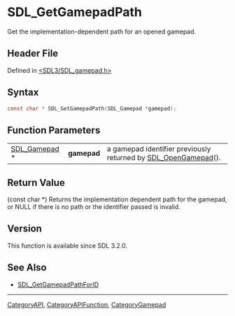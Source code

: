 # SDL_GetGamepadPath

Get the implementation-dependent path for an opened gamepad.

## Header File

Defined in [<SDL3/SDL_gamepad.h>](https://github.com/libsdl-org/SDL/blob/main/include/SDL3/SDL_gamepad.h)

## Syntax

```c
const char * SDL_GetGamepadPath(SDL_Gamepad *gamepad);
```

## Function Parameters

|                              |             |                                                                                   |
| ---------------------------- | ----------- | --------------------------------------------------------------------------------- |
| [SDL_Gamepad](SDL_Gamepad) * | **gamepad** | a gamepad identifier previously returned by [SDL_OpenGamepad](SDL_OpenGamepad)(). |

## Return Value

(const char *) Returns the implementation dependent path for the gamepad,
or NULL if there is no path or the identifier passed is invalid.

## Version

This function is available since SDL 3.2.0.

## See Also

- [SDL_GetGamepadPathForID](SDL_GetGamepadPathForID)






----
[CategoryAPI](CategoryAPI), [CategoryAPIFunction](CategoryAPIFunction), [CategoryGamepad](CategoryGamepad)

